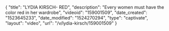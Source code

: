 {
    "title": "LYDIA KIRSCH- RED",
    "description": "Every women must have the color red in her wardrobe",
    "videoid": "159001509",
    "date_created": "1523645233",
    "date_modified": "1524270294",
    "type": "captivate",
    "layout": "video",
    "url": "\/v\/lydia-kirsch\/159001509"
}